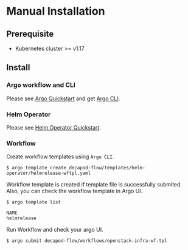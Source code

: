 # Manual Installation

## Prerequisite

- Kubernetes cluster >= v1.17


## Install
### Argo workflow and CLI
Please see [Argo Quickstart](https://github.com/argoproj/argo/blob/master/README.md#Quickstart) and
get [Argo CLI](https://github.com/argoproj/argo/releases/tag/v2.12.3).


### Helm Operator
Please see [Helm Operator Quickstart](https://github.com/fluxcd/helm-operator/blob/master/docs/get-started/quickstart.md).


### Workflow
Create workflow templates using `Argo CLI`.
```console
$ argo template create decapod-flow/templates/helm-operator/helmrelease-wftpl.yaml
```

Workflow template is created if template file is successfully submited.  
Also, you can check the workflow template in Argo UI.
```console
$ argo template list

NAME
helmrelease
```

Run Workflow and check your argo UI.
```console
$ argo submit decapod-flow/workflows/openstack-infra-wf.tpl
```
